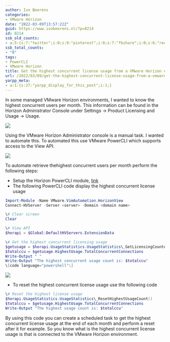 ```yaml
---
author: Ivo Beerens
categories:
- VMware Horizon
date: "2022-03-09T13:57:22Z"
guid: https://www.ivobeerens.nl/?p=8214
id: 8214
ssb_old_counts:
- a:5:{s:7:"twitter";i:0;s:9:"pinterest";i:0;s:7:"fbshare";i:0;s:6:"reddit";i:0;s:6:"tumblr";N;}
ssb_total_counts:
- "0"
tags:
- PowerCLI
- VMware Horizon
title: Get the highest concurrent license usage from a VMware Horizon environment
url: /2022/03/09/get-the-highest-concurrent-license-usage-from-a-vmware-horizon-environment/
yarpp_meta:
- a:1:{s:27:"yarpp_display_for_this_post";i:1;}
---
```


In some managed VMware Horizon environments, I wanted to know the highest concurrent users per month. This information can be found in the Horizon Administrator Console under Settings -> Product Licensing and Usage -> Usage.

[![](http://localhost/wp-content/uploads/2022/03/1_HorizonAdmin-300x151.jpg)](http://localhost/wp-content/uploads/2022/03/1_HorizonAdmin.jpg)

Using the VMware Horizon Administrator console is a manual task. I wanted to automate this. To automated this use VMware PowerCLI which supports access to the View API.

[![](http://localhost/wp-content/uploads/2022/03/2_API-300x153.jpg)](http://localhost/wp-content/uploads/2022/03/2_API.jpg)

To automate retrieve thehighest concurrent users per month perform the following steps:

- Setup the Horizon PowerCLI module, [link](https://docs.vmware.com/en/VMware-Horizon-7/7.13/horizon-integration/GUID-0D876863-BD3E-4947-A305-5A2AB7CBD26A.html)
- The following PowerCLI code display the highest concurrent license usage

```powershell  
Import-Module -Name VMware.VimAutomation.HorizonView  
Connect-HVServer -Server <server> -Domain <domain name>

\# Clear screen  
Clear

\# View API  
$horapi = $Global:DefaultHVServers.ExtensionData

\# Get the highest concurrent licensing usage  
$getusage = $horapi.UsageStatistics.UsageStatistics\_GetLicensingCounters()  
$totalccu = $getusage.HighestUsage.TotalConcurrentConnections  
Write-Output " "  
Write-Output "The highest concurrent usage count is: $totalccu"  
\[code language="powershell"\]  
```

[![](http://localhost/wp-content/uploads/2022/03/3-300x115.jpg)](http://localhost/wp-content/uploads/2022/03/3.jpg)

- To reset the highest concurrent license usage use the following code

```powershell  
\# Reset the highest license usage  
$horapi.UsageStatistics.UsageStatistics\_ResetHighestUsageCount()  
$totalccu = $getusage.HighestUsage.TotalConcurrentConnections  
Write-Output "The highest usage count is: $totalccu"  
```

By using this code you can create a scheduled task to get the highest concurrent license usage at the end of each month and perform a reset after it for example. So you know what is the highest concurrent license usage is that is connected to the VMware Horizon environment.
